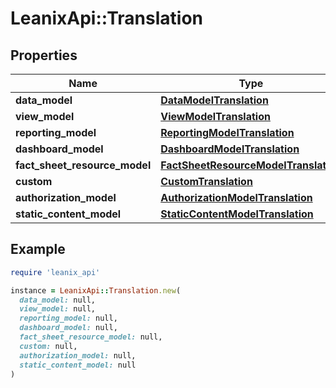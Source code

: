 # LeanixApi::Translation

## Properties

| Name | Type | Description | Notes |
| ---- | ---- | ----------- | ----- |
| **data_model** | [**DataModelTranslation**](DataModelTranslation.md) |  | [optional] |
| **view_model** | [**ViewModelTranslation**](ViewModelTranslation.md) |  | [optional] |
| **reporting_model** | [**ReportingModelTranslation**](ReportingModelTranslation.md) |  | [optional] |
| **dashboard_model** | [**DashboardModelTranslation**](DashboardModelTranslation.md) |  | [optional] |
| **fact_sheet_resource_model** | [**FactSheetResourceModelTranslation**](FactSheetResourceModelTranslation.md) |  | [optional] |
| **custom** | [**CustomTranslation**](CustomTranslation.md) |  | [optional] |
| **authorization_model** | [**AuthorizationModelTranslation**](AuthorizationModelTranslation.md) |  | [optional] |
| **static_content_model** | [**StaticContentModelTranslation**](StaticContentModelTranslation.md) |  | [optional] |

## Example

```ruby
require 'leanix_api'

instance = LeanixApi::Translation.new(
  data_model: null,
  view_model: null,
  reporting_model: null,
  dashboard_model: null,
  fact_sheet_resource_model: null,
  custom: null,
  authorization_model: null,
  static_content_model: null
)
```

